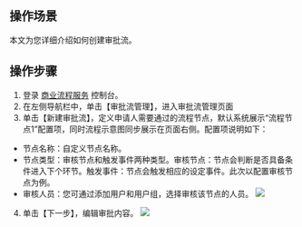 ## 操作场景
本文为您详细介绍如何创建审批流。


## 操作步骤
1. 登录 [商业流程服务](https://console.cloud.tencent.com/bpaas) 控制台。
2. 在左侧导航栏中，单击【审批流管理】，进入审批流管理页面
3. 单击【新建审批流】，定义申请人需要通过的流程节点，默认系统展示“流程节点1”配置项，同时流程示意图同步展示在页面右侧。配置项说明如下：
 - 节点名称：自定义节点名称。
 - 节点类型：审核节点和触发事件两种类型。审核节点：节点会判断是否具备条件进入下个环节。触发事件：节点会触发相应的设定事件。此次以配置审核节点为例。
 - 审核人员：您可通过添加用户和用户组，选择审核该节点的人员。
![](https://main.qcloudimg.com/raw/c134563966f213b616f6b5b8b6533fbc.png)
4. 单击【下一步】，编辑审批内容。
![](https://main.qcloudimg.com/raw/53c07b778de80f180960bac7671e7d35.png)
